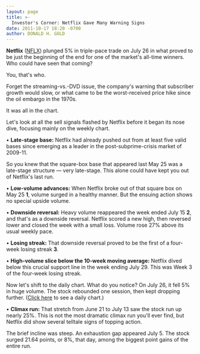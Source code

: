 ```yaml
---
layout: page
title: >-
  Investor's Corner: Netflix Gave Many Warning Signs
date: 2011-10-17 18:20 -0700
author: DONALD H. GOLD
---
```





**Netflix** ([NFLX](https://research.investors.com/quote.aspx?symbol=NFLX)) plunged 5% in triple-pace trade on July 26 in what proved to be just the beginning of the end for one of the market's all-time winners. Who could have seen that coming?

  

You, that's who.

  

Forget the streaming-vs.-DVD issue, the company's warning that subscriber growth would slow, or what came to be the worst-received price hike since the oil embargo in the 1970s.

  

It was all in the chart.

  

Let's look at all the sell signals flashed by Netflix before it began its nose dive, focusing mainly on the weekly chart.

  

• **Late-stage base:** Netflix had already pushed out from at least five valid bases since emerging as a leader in the post-subprime-crisis market of 2009-11.

  

So you knew that the square-box base that appeared last May 25 was a late-stage structure — very late-stage. This alone could have kept you out of Netflix's last run.

  

• **Low-volume advances:** When Netflix broke out of that square box on May 25 **1**, volume surged in a healthy manner. But the ensuing action shows no special upside volume.

  

• **Downside reversal:** Heavy volume reappeared the week ended July 15 **2**, and that's as a downside reversal. Netflix scored a new high, then reversed lower and closed the week with a small loss. Volume rose 27% above its usual weekly pace.

  

• **Losing streak:** That downside reversal proved to be the first of a four-week losing streak **3**.

  

• **High-volume slice below the 10-week moving average:** Netflix dived below this crucial support line in the week ending July 29. This was Week 3 of the four-week losing streak.

  

Now let's shift to the daily chart. What do you notice? On July 26, it fell 5% in huge volume. The stock rebounded one session, then kept dropping further. ([Click here](/NewsAndAnalysis/PhotoPopup.aspx?path=WebCorner1018.gif&docId=588328) to see a daily chart.)

  

• **Climax run:** That stretch from June 21 to July 13 saw the stock run up nearly 25%. This is not the most dramatic climax run you'll ever find, but Netflix did show several telltale signs of topping action.

  

The brief incline was steep. An exhaustion gap appeared July 5. The stock surged 21.64 points, or 8%, that day, among the biggest point gains of the entire run.




